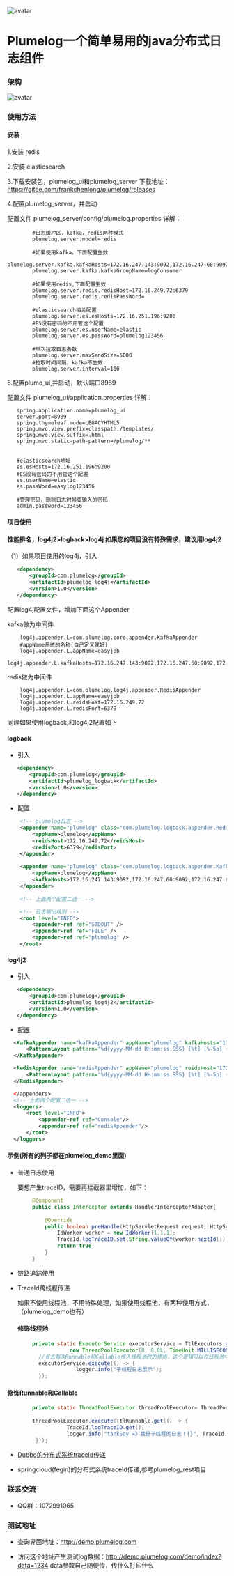  ![avatar](/pic/icon.png)
 # Plumelog一个简单易用的java分布式日志组件

### 架构

 ![avatar](/pic/plumelog.png)
 
### 使用方法

#### 安装
    
   1.安装 redis
     
   2.安装 elasticsearch
    
   3.下载安装包，plumelog_ui和plumelog_server 下载地址： https://gitee.com/frankchenlong/plumelog/releases
   
   4.配置plumelog_server，并启动
   
   配置文件 plumelog_server/config/plumelog.properties 详解：

```properties
        #日志缓冲区，kafka，redis两种模式
        plumelog.server.model=redis
        
        #如果使用kafka，下面配置生效
        plumelog.server.kafka.kafkaHosts=172.16.247.143:9092,172.16.247.60:9092,172.16.247.64:9092
        plumelog.server.kafka.kafkaGroupName=logConsumer
        
        #如果使用redis,下面配置生效
        plumelog.server.redis.redisHost=172.16.249.72:6379
        plumelog.server.redis.redisPassWord=
        
        #elasticsearch相关配置
        plumelog.server.es.esHosts=172.16.251.196:9200
        #ES没有密码的不用管这个配置
        plumelog.server.es.userName=elastic
        plumelog.server.es.passWord=plumelog123456
        
        #单次拉取日志条数
        plumelog.server.maxSendSize=5000
        #拉取时间间隔，kafka不生效
        plumelog.server.interval=100
```       
   5.配置plume_ui,并启动，默认端口8989
   
   配置文件 plumelog_ui/application.properties 详解：
   
 ```properties
    spring.application.name=plumelog_ui
    server.port=8989
    spring.thymeleaf.mode=LEGACYHTML5
    spring.mvc.view.prefix=classpath:/templates/
    spring.mvc.view.suffix=.html
    spring.mvc.static-path-pattern=/plumelog/**
    

    #elasticsearch地址
    es.esHosts=172.16.251.196:9200
    #ES没有密码的不用管这个配置
    es.userName=elastic
    es.passWord=easylog123456
    
    #管理密码，删除日志时候要输入的密码
    admin.password=123456
```

#### 项目使用

#### 性能排名，log4j2>logback>log4j 如果您的项目没有特殊需求，建议用log4j2

   （1）如果项目使用的log4j，引入
```xml
   <dependency>
       <groupId>com.plumelog</groupId>
       <artifactId>plumelog_log4j</artifactId>
       <version>1.0</version>
   </dependency>
```                       
   配置log4j配置文件，增加下面这个Appender
    
   kafka做为中间件
```properties
    log4j.appender.L=com.plumelog.core.appender.KafkaAppender
    #appName系统的名称(自己定义就好)
    log4j.appender.L.appName=easyjob
    log4j.appender.L.kafkaHosts=172.16.247.143:9092,172.16.247.60:9092,172.16.247.64:9092
```
   redis做为中间件
```properties
    log4j.appender.L=com.plumelog.log4j.appender.RedisAppender
    log4j.appender.L.appName=easyjob
    log4j.appender.L.reidsHost=172.16.249.72
    log4j.appender.L.redisPort=6379
```
   同理如果使用logback,和log4j2配置如下
    
#### logback

* 引入
```xml
   <dependency>
       <groupId>com.plumelog</groupId>
       <artifactId>plumelog_logback</artifactId>
       <version>1.0</version>
   </dependency>
```  
* 配置
```xml
    <!-- plumelog日志 -->
    <appender name="plumelog" class="com.plumelog.logback.appender.RedisAppender">
        <appName>plumelog</appName>
        <reidsHost>172.16.249.72</reidsHost>
        <redisPort>6379</redisPort>
    </appender>
   
    <appender name="plumelog" class="com.plumelog.logback.appender.KafkaAppender">
        <appName>plumelog</appName>
        <kafkaHosts>172.16.247.143:9092,172.16.247.60:9092,172.16.247.64:9092</kafkaHosts>
    </appender>
  
    <!-- 上面两个配置二选一 -->

    <!-- 日志输出级别 -->
    <root level="INFO">
        <appender-ref ref="STDOUT" />
        <appender-ref ref="FILE" />
        <appender-ref ref="plumelog" />
    </root>
```   
#### log4j2

* 引入
```xml
   <dependency>
       <groupId>com.plumelog</groupId>
       <artifactId>plumelog_log4j2</artifactId>
       <version>1.0</version>
   </dependency>       
```   
* 配置
```xml
  <KafkaAppender name="kafkaAppender" appName="plumelog" kafkaHosts="172.16.247.143:9092,172.16.247.60:9092,172.16.247.64:9092" >
      <PatternLayout pattern="%d{yyyy-MM-dd HH:mm:ss.SSS} [%t] [%-5p] {%F:%L} - %m%n" />
  </KafkaAppender>

  <RedisAppender name="redisAppender" appName="plumelog" reidsHost="172.16.249.72" redisPort="6379" >
      <PatternLayout pattern="%d{yyyy-MM-dd HH:mm:ss.SSS} [%t] [%-5p] {%F:%L} - %m%n" />
  </RedisAppender>

  </appenders>
  <!-- 上面两个配置二选一 -->
  <loggers>
      <root level="INFO">
          <appender-ref ref="Console"/>
          <appender-ref ref="redisAppender"/>
      </root>
  </loggers>
```    
#### 示例(所有的列子都在plumelog_demo里面)

* 普通日志使用

   要想产生traceID，需要再拦截器里增加，如下：
```java
        @Component
        public class Interceptor extends HandlerInterceptorAdapter{
        
            @Override
            public boolean preHandle(HttpServletRequest request, HttpServletResponse response, Object handler) throws Exception {
                IdWorker worker = new IdWorker(1,1,1);
                TraceId.logTraceID.set(String.valueOf(worker.nextId()));//设置TraceID值，不埋此点链路ID就没有
                return true;
            }
        }
```   

* [链路追踪使用](/plumelog_trace/README.md)

* TraceId跨线程传递

    如果不使用线程池，不用特殊处理，如果使用线程池，有两种使用方式，（plumelog_demo也有）

    #### 修饰线程池

```java
        private static ExecutorService executorService = TtlExecutors.getTtlExecutorService(
                    new ThreadPoolExecutor(8, 8,0L, TimeUnit.MILLISECONDS,new LinkedBlockingQueue<Runnable>()));
          //省去每次Runnable和Callable传入线程池时的修饰，这个逻辑可以在线程池中完成      
          executorService.execute(() -> {
                      logger.info("子线程日志展示");
          });
```        
      
      
   #### 修饰Runnable和Callable
   
```java
        private static ThreadPoolExecutor threadPoolExecutor= ThreadPoolUtil.getPool(4, 8, 5000);
        
        threadPoolExecutor.execute(TtlRunnable.get(() -> {
                   TraceId.logTraceID.get();
                   logger.info("tankSay =》我是子线程的日志！{}", TraceId.logTraceID.get());
         }));
```       
* [Dubbo的分布式系统traceId传递 ](/plumelog_dubbo/README.md)

* springcloud(fegin)的分布式系统traceId传递,参考plumelog_rest项目

### 联系交流

   * QQ群：1072991065
   
### 测试地址

   * 查询界面地址：http://demo.plumelog.com
      
   * 访问这个地址产生测试log数据：http://demo.plumelog.com/demo/index?data=1234  data参数自己随便传，传什么打印什么

